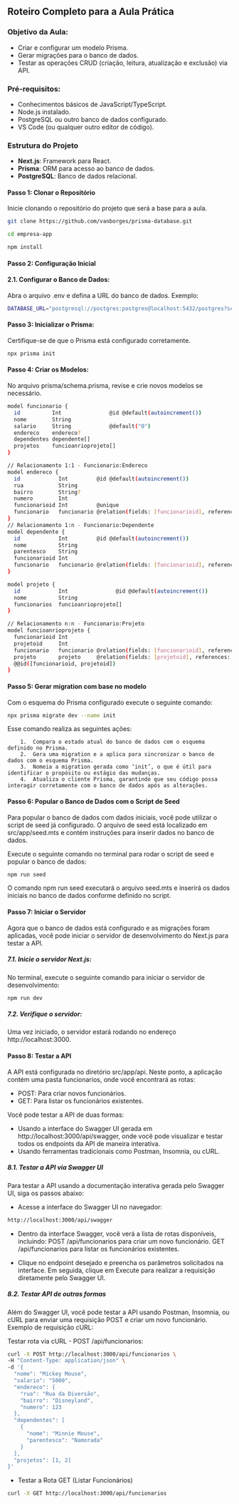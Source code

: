 ## Roteiro Completo para a Aula Prática

### Objetivo da Aula:

- Criar e configurar um modelo Prisma.
- Gerar migrações para o banco de dados.
- Testar as operações CRUD (criação, leitura, atualização e exclusão) via API.

### Pré-requisitos:

- Conhecimentos básicos de JavaScript/TypeScript.
- Node.js instalado.
- PostgreSQL ou outro banco de dados configurado.
- VS Code (ou qualquer outro editor de código).

### Estrutura do Projeto

- **Next.js**: Framework para React.
- **Prisma**: ORM para acesso ao banco de dados.
- **PostgreSQL**: Banco de dados relacional.

#### Passo 1: Clonar o Repositório
Inicie clonando o repositório do projeto que será a base para a aula.
```bash
git clone https://github.com/vanborges/prisma-database.git
```
```bash
cd empresa-app
```
```bash
npm install
```
#### Passo 2: Configuração Inicial

#### 2.1.	Configurar o Banco de Dados:
Abra o arquivo .env e defina a URL do banco de dados.
Exemplo:
```bash
DATABASE_URL="postgresql://postgres:postgres@localhost:5432/postgres?schema=public"
```
#### Passo 3: Inicializar o Prisma:
Certifique-se de que o Prisma está configurado corretamente.
```bash
npx prisma init
```
#### Passo 4: Criar os Modelos:
No arquivo prisma/schema.prisma, revise e crie novos modelos se necessário. 
```bash
model funcionario {
  id          Int               @id @default(autoincrement())
  nome        String
  salario     String            @default("0")
  endereco    endereco?
  dependentes dependente[]
  projetos    funcioanrioprojeto[]
}

// Relacionamento 1:1 - Funcionario:Endereco
model endereco {
  id            Int         @id @default(autoincrement())
  rua           String
  bairro        String?
  numero        Int
  funcionarioid Int         @unique
  funcionario   funcionario @relation(fields: [funcionarioid], references: [id], onDelete: Cascade)
}
// Relacionamento 1:n - Funcionario:Dependente
model dependente {
  id            Int         @id @default(autoincrement())
  nome          String
  parentesco    String
  funcionarioid Int
  funcionario   funcionario @relation(fields: [funcionarioid], references: [id], onDelete: Cascade)
}

model projeto {
  id            Int               @id @default(autoincrement())
  nome          String
  funcionarios  funcioanrioprojeto[]
}

// Relacionamento n:n - Funcionario:Projeto
model funcioanrioprojeto {
  funcionarioid Int
  projetoid     Int
  funcionario   funcionario @relation(fields: [funcionarioid], references: [id])
  projeto       projeto     @relation(fields: [projetoid], references: [id])
  @@id([funcionarioid, projetoid])
}
```
#### Passo 5: Gerar migration com base no modelo
Com o esquema do Prisma configurado execute o seguinte comando:
```bash
npx prisma migrate dev --name init
```
Esse comando realiza as seguintes ações:
```
	1.	Compara o estado atual do banco de dados com o esquema definido no Prisma.
	2.	Gera uma migration e a aplica para sincronizar o banco de dados com o esquema Prisma.
	3.	Nomeia a migration gerada como ‘init’, o que é útil para identificar o propósito ou estágio das mudanças.
	4.	Atualiza o cliente Prisma, garantindo que seu código possa interagir corretamente com o banco de dados após as alterações.
```
#### Passo 6: Popular o Banco de Dados com o Script de Seed
Para popular o banco de dados com dados iniciais, você pode utilizar o script de seed já configurado. O arquivo de seed está localizado em src/app/seed.mts e contém instruções para inserir dados no banco de dados.

Execute o seguinte comando no terminal para rodar o script de seed e popular o banco de dados:
```bash
npm run seed
```
O comando npm run seed executará o arquivo seed.mts e inserirá os dados iniciais no banco de dados conforme definido no script.

#### Passo 7: Iniciar o Servidor
Agora que o banco de dados está configurado e as migrações foram aplicadas, você pode iniciar o servidor de desenvolvimento do Next.js para testar a API.

##### 7.1.	Inicie o servidor Next.js:
No terminal, execute o seguinte comando para iniciar o servidor de desenvolvimento:
```bash
npm run dev
```
##### 7.2.	Verifique o servidor:
Uma vez iniciado, o servidor estará rodando no endereço http://localhost:3000.

#### Passo 8: Testar a API
A API está configurada no diretório src/app/api. Neste ponto, a aplicação contém uma pasta funcionarios, onde você encontrará as rotas:

- POST: Para criar novos funcionários.
- GET: Para listar os funcionários existentes.

Você pode testar a API de duas formas:

- Usando a interface do Swagger UI gerada em http://localhost:3000/api/swagger, onde você pode visualizar e testar todos os endpoints da API de maneira interativa.
- Usando ferramentas tradicionais como Postman, Insomnia, ou cURL.

##### 8.1. Testar a API via Swagger UI

Para testar a API usando a documentação interativa gerada pelo Swagger UI, siga os passos abaixo:

- Acesse a interface do Swagger UI no navegador:
```bash
http://localhost:3000/api/swagger
```

- Dentro da interface Swagger, você verá a lista de rotas disponíveis, incluindo:
POST /api/funcionarios para criar um novo funcionário.
GET /api/funcionarios para listar os funcionários existentes.

- Clique no endpoint desejado e preencha os parâmetros solicitados na interface. Em seguida, clique em Execute para realizar a requisição diretamente pelo Swagger UI.

##### 8.2. Testar API de outras formas

Além do Swagger UI, você pode testar a API usando Postman, Insomnia, ou cURL para enviar uma requisição POST e criar um novo funcionário. Exemplo de requisição cURL:

Testar rota via cURL - POST /api/funcionarios:
```bash
curl -X POST http://localhost:3000/api/funcionarios \
-H "Content-Type: application/json" \
-d '{
  "nome": "Mickey Mouse",
  "salario": "5000",
  "endereco": {
    "rua": "Rua da Diversão",
    "bairro": "Disneyland",
    "numero": 123
  },
  "dependentes": [
    {
      "nome": "Minnie Mouse",
      "parentesco": "Namorada"
    }
  ],
  "projetos": [1, 2]
}'
```
- Testar a Rota GET (Listar Funcionários)
```bash
curl -X GET http://localhost:3000/api/funcionarios
```
